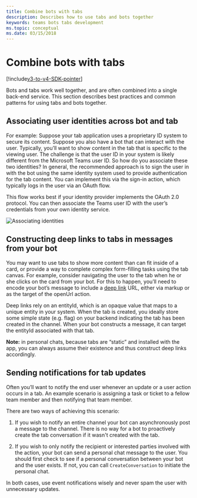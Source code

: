 ```yaml
---
title: Combine bots with tabs
description: Describes how to use tabs and bots together
keywords: teams bots tabs development
ms.topic: conceptual
ms.date: 03/15/2018
---
```

# Combine bots with tabs

[!include[v3-to-v4-SDK-pointer](~/includes/v3-to-v4-pointer-bots.md)]

Bots and tabs work well together, and are often combined into a single back-end service. This section describes best practices and common patterns for using tabs and bots together.

## Associating user identities across bot and tab

For example:
Suppose your tab application uses a proprietary ID system to secure its content. Suppose you also have a bot that can interact with the user. Typically, you’ll want to show content in the tab that is specific to the viewing user. The challenge is that the user ID in your system is likely different from the Microsoft Teams user ID. So how do you associate these two identities?
In general, the recommended approach is to sign the user in with the bot using the same identity system used to provide authentication for the tab content. You can implement this via the sign-in action, which typically logs in the user via an OAuth flow.

This flow works best if your identity provider implements the OAuth 2.0 protocol. You can then associate the Teams user ID with the user’s credentials from your own identity service.

   ![Associating identities](~/assets/images/bots/associating_contexts.png)

## Constructing deep links to tabs in messages from your bot

You may want to use tabs to show more content than can fit inside of a card, or provide a way to complete complex form-filling tasks using the tab canvas. For example, consider navigating the user to the tab when he or she clicks on the card from your bot. For this to happen, you’ll need to encode your bot’s message to include a [deep link](~/concepts/build-and-test/deep-links.md) URL, either via markup or as the target of the openUrl action.

Deep links rely on an entityId, which is an opaque value that maps to a unique entity in your system. When the tab is created, you ideally store some simple state (e.g. flag) on your backend indicating the tab has been created in the channel. When your bot constructs a message, it can target the entityId associated with that tab.

**Note:** in personal chats, because tabs are “static” and installed with the app, you can always assume their existence and thus construct deep links accordingly.

## Sending notifications for tab updates

Often you’ll want to notify the end user whenever an update or a user action occurs in a tab. An example scenario is assigning a task or ticket to a fellow team member and then notifying that team member.

There are two ways of achieving this scenario:

1. If you wish to notify an entire channel your bot can asynchronously post a message to the channel. There is no way for a bot to proactively create the tab conversation if it wasn't created with the tab.

2. If you wish to only notify the recipient or interested parties involved with the action, your bot can send a personal chat message to the user. You should first check to see if a personal conversation between your bot and the user exists. If not, you can call `CreateConversation` to initiate the personal chat.

In both cases, use event notifications wisely and never spam the user with unnecessary updates.
